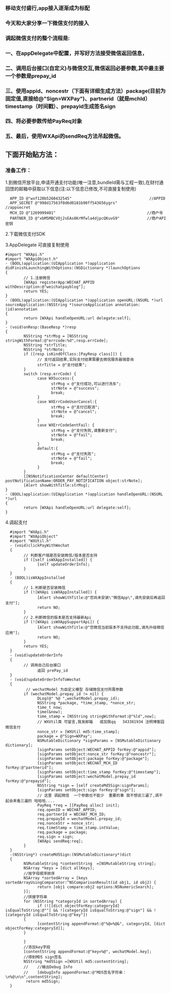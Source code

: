 ### 移动支付盛行,app接入逐渐成为标配

### 今天和大家分享一下微信支付的接入

### 调起微信支付的整个流程是:

### 一、在appDelegate中配置，并写好方法接受微信返回信息，

### 二、调用后台接口(自定义)与微信交互,微信返回必要参数,其中最主要一个参数是prepay_id

### 三、使用appid、noncestr（下面有详细生成方法）package(目前为固定值,直接给@"Sign=WXPay")、partnerid（就是mchId）timestamp（时间戳）、prepayid生成签名sign

### 四、将必要参数传给PayReq对象

### 五、最后，使用WXApi的sendReq方法吊起微信。

下面开始贴方法：
----------------------------------- 
### 准备工作：

1.到微信开放平台,申请开通支付功能(唯一注意,bundleId需与工程一致),在财付通回馈的邮箱中获取以下信息(注:以下信息已修改,不可直接复制使用)

      APP_ID @"wxf120b5260432545"                                  //APPID
      APP_SECRET @"998d17563f0d6d0181b90ff543656ygrs"              //appsecret
      MCH_ID @"1269999401"                                        //商户号
      PARTNER_ID @"xbM5MBCVOj2sEAs8KrMfwla4djpcQKuvG9"            //商户API密钥

2.下载微信支付SDK

3.AppDelegate 可直接复制使用

    #import "WXApi.h"
    #import "WXApiObject.h"
    - (BOOL)application:(UIApplication *)application didFinishLaunchingWithOptions:(NSDictionary *)launchOptions 
    {
            // 1.注册微信
            [WXApi registerApp:WECHAT_APPID withDescription:@"weichatpayblog"];
            return YES;
    }
    - (BOOL)application:(UIApplication *)application openURL:(NSURL *)url sourceApplication:(NSString *)sourceApplication annotation:(id)annotation
    {
            return [WXApi handleOpenURL:url delegate:self];
    }
    - (void)onResp:(BaseResp *)resp
    {
            NSString *strMsg = [NSString stringWithFormat:@"errcode:%d",resp.errCode];
            NSString *strTitle;
            NSString *strNote;
            if ([resp isKindOfClass:[PayResp class]]) {
                  // 支付返回结果,实际支付结果需要去微信服务器端查询
                  strTitle = @"支付结果";
            }
            switch (resp.errCode) {
                  case WXSuccess:{
                        strMsg = @"支付成功,可以进行洗车";
                        strNote = @"success";
                        break;
                  }
                  case WXErrCodeUserCancel:{
                        strMsg = @"支付已取消";
                        strNote = @"cancel";
                        break;
                  }
                  case WXErrCodeSentFail: {
                        strMsg = @"支付失败,请重新支付";
                        strNote = @"fail";
                        break;
                  }
                  default:{
                        strMsg = @"支付失败";
                        strNote = @"fail"; 
                        break;
                  }
            }
            [[NSNotificationCenter defaultCenter] postNotificationName:ORDER_PAY_NOTIFICATION object:strNote];
            [Alert showWithTitle:strMsg];
    }
    - (BOOL)application:(UIApplication *)application handleOpenURL:(NSURL *)url
    {
            return [WXApi handleOpenURL:url delegate:self];
    }
4.调起支付

      #import "WXApi.h"
      #import "WXApiObject"
      #import "WXUtil.h"
      - (void)clickPayWithWechat
      {
            // 判断客户端是否安装微信/版本是否支持 
            if ([self isWXAppInstalled]) {
                  [self updateOrderInfo];
            }
      }
      - (BOOL)isWXAppInstalled
      {
            // 1.判断是否安装微信
            if (![WXApi isWXAppInstalled]) {
                  [Alert showWithTitle:@"您尚未安装\"微信App\",请先安装后再返回支付"];
                  return NO;
            }
            // 2.判断微信的版本是否支持最新Api
            if (![WXApi isWXAppSupportApi]) {
                  [Alert showWithTitle:@"您微信当前版本不支持此功能,请先升级微信应用"];
                  return NO;
            }
            return YES;
      }
      - (void)updateOrderInfo
      {
            // 调用自己后台接口
                  返回 prePay_id      
      }
      - (void)updateOrderInfoToWechat
      {
             // wechatModel 为自定义模型 存储微信支付所需参数
            if (wechatModel.prepay_id != nil) {
                  DLog(@" %@ ",wechatModel.prepay_id);
                  NSString *package, *time_stamp, *nonce_str;
                  time_t now;
                  time(&now);
                  time_stamp = [NSString stringWithFormat:@"%ld",now];
                  // WXUtil类 可留言,我发邮箱   或加我qq   343381934 注明博客园 微信支付
                  nonce_str = [WXUtil md5:time_stamp];
                  package = @"Sign=WXPay";
                  NSMutableDictionary *signParams = [NSMutableDictionary dictionary];
                  [signParams setObject:WECHAT_APPID forKey:@"appid"];
                  [signParams setObject:nonce_str forKey:@"noncestr"];
                  [signParams setObject:package forKey:@"package"];
                  [signParams setObject:WECHAT_MCH_ID forKey:@"partnerid"];
                  [signParams setObject:time_stamp forKey:@"timestamp"];
                  [signParams setObject:wechatModel.prepay_id forKey:@"prepayid"];
                  NSString *sign = [self createMd5Sign:signParams];
                  [signParams setObject:sign forKey:@"sign"];
                  // 这里 调起微信  一个参数也不能少  重要的事 我不想说三遍了,调不起会来看三遍的 哈哈哈....
                  PayReq *req = [[PayReq alloc] init];
                  req.openID = WECHAT_APPID;
                  req.partnerId = WECHAT_MCH_ID;
                  req.prepayId = wechatModel.prepay_id;
                  req.nonceStr = nonce_str;
                  req.timeStamp = time_stamp.intValue;
                  req.package = package;
                  req.sign = sign;
                  [WXApi sendReq:req];
            }    
      }
      -(NSString*) createMd5Sign:(NSMutableDictionary*)dict
      {
            NSMutableString *contentString  =[NSMutableString string];
            NSArray *keys = [dict allKeys];
            //按字母顺序排序
            NSArray *sortedArray = [keys sortedArrayUsingComparator:^NSComparisonResult(id obj1, id obj2) {
                  return [obj1 compare:obj2 options:NSNumericSearch];
            }];
            //拼接字符串
            for (NSString *categoryId in sortedArray) {
                  if (![[dict objectForKey:categoryId] isEqualToString:@""] && ![categoryId isEqualToString:@"sign"] && ![categoryId isEqualToString:@"key"])
            {
                  [contentString appendFormat:@"%@=%@&", categoryId, [dict objectForKey:categoryId]];
            }
        
            }
            //添加key字段
            [contentString appendFormat:@"key=%@", wechatModel.key];
            //得到MD5 sign签名
            NSString *md5Sign =[WXUtil md5:contentString];
            //    //输出Debug Info
            //    [debugInfo appendFormat:@"MD5签名字符串：\n%@\n\n",contentString];
             return md5Sign;
      }
